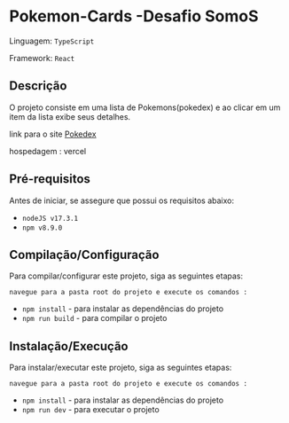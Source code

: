 # Pokemon-Cards -Desafio SomoS

Linguagem: `TypeScript`

Framework: `React`

## Descrição

O projeto consiste em uma lista de Pokemons(pokedex) e ao clicar em um item da lista exibe seus detalhes.

link para o site
<a href='https://pokemon-card-wine.vercel.app/'>Pokedex</a>

hospedagem : vercel

## Pré-requisitos

Antes de iniciar, se assegure que possui os requisitos abaixo:

- `nodeJS v17.3.1` 
- `npm v8.9.0`

## Compilação/Configuração

Para compilar/configurar este projeto, siga as seguintes etapas:

`navegue para a pasta root do projeto e execute os comandos :`
- `npm install` - para instalar as dependências do projeto
- `npm run build` - para compilar o projeto


## Instalação/Execução

Para instalar/executar este projeto, siga as seguintes etapas:

`navegue para a pasta root do projeto e execute os comandos :`
- `npm install` - para instalar as dependências do projeto
- `npm run dev` - para executar o projeto

